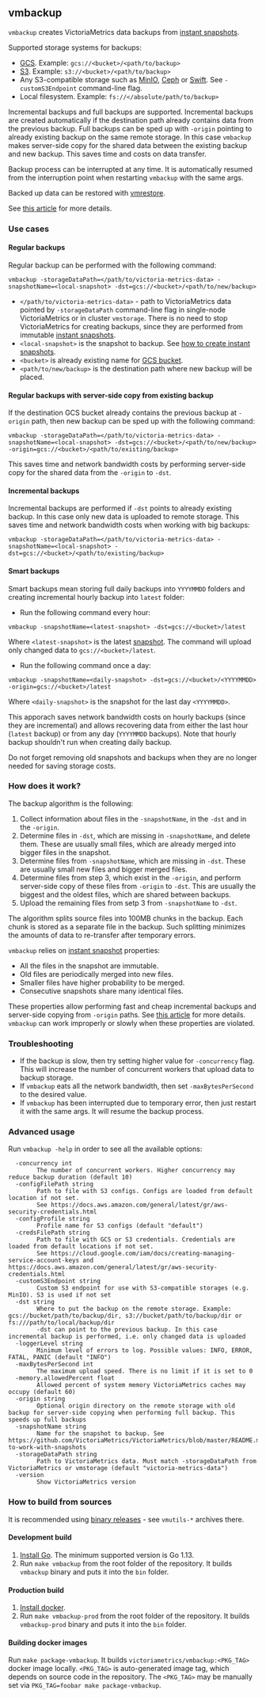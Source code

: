 ## vmbackup

`vmbackup` creates VictoriaMetrics data backups from [instant snapshots](https://github.com/VictoriaMetrics/VictoriaMetrics/blob/master/README.md#how-to-work-with-snapshots).

Supported storage systems for backups:

* [GCS](https://cloud.google.com/storage/). Example: `gcs://<bucket>/<path/to/backup>`
* [S3](https://aws.amazon.com/s3/). Example: `s3://<bucket>/<path/to/backup>`
* Any S3-compatible storage such as [MinIO](https://github.com/minio/minio), [Ceph](https://docs.ceph.com/docs/mimic/radosgw/s3/) or [Swift](https://www.swiftstack.com/docs/admin/middleware/s3_middleware.html). See `-customS3Endpoint` command-line flag.
* Local filesystem. Example: `fs://</absolute/path/to/backup>`

Incremental backups and full backups are supported. Incremental backups are created automatically if the destination path already contains data from the previous backup.
Full backups can be sped up with `-origin` pointing to already existing backup on the same remote storage. In this case `vmbackup` makes server-side copy for the shared
data between the existing backup and new backup. This saves time and costs on data transfer.

Backup process can be interrupted at any time. It is automatically resumed from the interruption point when restarting `vmbackup` with the same args.

Backed up data can be restored with [vmrestore](https://github.com/VictoriaMetrics/VictoriaMetrics/blob/master/app/vmrestore/README.md).

See [this article](https://medium.com/@valyala/speeding-up-backups-for-big-time-series-databases-533c1a927883) for more details.


### Use cases

#### Regular backups

Regular backup can be performed with the following command:

```
vmbackup -storageDataPath=</path/to/victoria-metrics-data> -snapshotName=<local-snapshot> -dst=gcs://<bucket>/<path/to/new/backup>
```

* `</path/to/victoria-metrics-data>` - path to VictoriaMetrics data pointed by `-storageDataPath` command-line flag in single-node VictoriaMetrics or in cluster `vmstorage`.
  There is no need to stop VictoriaMetrics for creating backups, since they are performed from immutable [instant snapshots](https://github.com/VictoriaMetrics/VictoriaMetrics/blob/master/README.md#how-to-work-with-snapshots).
* `<local-snapshot>` is the snapshot to backup. See [how to create instant snapshots](https://github.com/VictoriaMetrics/VictoriaMetrics/blob/master/README.md#how-to-work-with-snapshots).
* `<bucket>` is already existing name for [GCS bucket](https://cloud.google.com/storage/docs/creating-buckets).
* `<path/to/new/backup>` is the destination path where new backup will be placed.


#### Regular backups with server-side copy from existing backup

If the destination GCS bucket already contains the previous backup at `-origin` path, then new backup can be sped up
with the following command:

```
vmbackup -storageDataPath=</path/to/victoria-metrics-data> -snapshotName=<local-snapshot> -dst=gcs://<bucket>/<path/to/new/backup> -origin=gcs://<bucket>/<path/to/existing/backup>
```

This saves time and network bandwidth costs by performing server-side copy for the shared data from the `-origin` to `-dst`.


#### Incremental backups

Incremental backups are performed if `-dst` points to already existing backup. In this case only new data is uploaded to remote storage.
This saves time and network bandwidth costs when working with big backups:

```
vmbackup -storageDataPath=</path/to/victoria-metrics-data> -snapshotName=<local-snapshot> -dst=gcs://<bucket>/<path/to/existing/backup>
```


#### Smart backups

Smart backups mean storing full daily backups into `YYYYMMDD` folders and creating incremental hourly backup into `latest` folder:

* Run the following command every hour:

```
vmbackup -snapshotName=<latest-snapshot> -dst=gcs://<bucket>/latest
```

Where `<latest-snapshot>` is the latest [snapshot](https://github.com/VictoriaMetrics/VictoriaMetrics/blob/master/README.md#how-to-work-with-snapshots).
The command will upload only changed data to `gcs://<bucket>/latest`.

* Run the following command once a day:

```
vmbackup -snapshotName=<daily-snapshot> -dst=gcs://<bucket>/<YYYYMMDD> -origin=gcs://<bucket>/latest
```

Where `<daily-snapshot>` is the snapshot for the last day `<YYYYMMDD>`.


This apporach saves network bandwidth costs on hourly backups (since they are incremental) and allows recovering data from either the last hour (`latest` backup)
or from any day (`YYYYMMDD` backups). Note that hourly backup shouldn't run when creating daily backup.

Do not forget removing old snapshots and backups when they are no longer needed for saving storage costs.


### How does it work?

The backup algorithm is the following:

1. Collect information about files in the `-snapshotName`, in the `-dst` and in the `-origin`.
2. Determine files in `-dst`, which are missing in `-snapshotName`, and delete them. These are usually small files, which are already merged into bigger files in the snapshot.
3. Determine files from `-snapshotName`, which are missing in `-dst`. These are usually small new files and bigger merged files.
4. Determine files from step 3, which exist in the `-origin`, and perform server-side copy of these files from `-origin` to `-dst`.
   This are usually the biggest and the oldest files, which are shared between backups.
5. Upload the remaining files from setp 3 from `-snapshotName` to `-dst`.

The algorithm splits source files into 100MB chunks in the backup. Each chunk is stored as a separate file in the backup.
Such splitting minimizes the amounts of data to re-transfer after temporary errors.

`vmbackup` relies on [instant snapshot](https://medium.com/@valyala/how-victoriametrics-makes-instant-snapshots-for-multi-terabyte-time-series-data-e1f3fb0e0282) properties:

- All the files in the snapshot are immutable.
- Old files are periodically merged into new files.
- Smaller files have higher probability to be merged.
- Consecutive snapshots share many identical files.

These properties allow performing fast and cheap incremental backups and server-side copying from `-origin` paths.
See [this article](https://medium.com/@valyala/speeding-up-backups-for-big-time-series-databases-533c1a927883) for more details.
`vmbackup` can work improperly or slowly when these properties are violated.


### Troubleshooting

* If the backup is slow, then try setting higher value for `-concurrency` flag. This will increase the number of concurrent workers that upload data to backup storage.
* If `vmbackup` eats all the network bandwidth, then set `-maxBytesPerSecond` to the desired value.
* If `vmbackup` has been interrupted due to temporary error, then just restart it with the same args. It will resume the backup process.


### Advanced usage

Run `vmbackup -help` in order to see all the available options:

```
  -concurrency int
    	The number of concurrent workers. Higher concurrency may reduce backup duration (default 10)
  -configFilePath string
    	Path to file with S3 configs. Configs are loaded from default location if not set.
    	See https://docs.aws.amazon.com/general/latest/gr/aws-security-credentials.html
  -configProfile string
    	Profile name for S3 configs (default "default")
  -credsFilePath string
    	Path to file with GCS or S3 credentials. Credentials are loaded from default locations if not set.
    	See https://cloud.google.com/iam/docs/creating-managing-service-account-keys and https://docs.aws.amazon.com/general/latest/gr/aws-security-credentials.html
  -customS3Endpoint string
    	Custom S3 endpoint for use with S3-compatible storages (e.g. MinIO). S3 is used if not set
  -dst string
    	Where to put the backup on the remote storage. Example: gcs://bucket/path/to/backup/dir, s3://bucket/path/to/backup/dir or fs:///path/to/local/backup/dir
    	-dst can point to the previous backup. In this case incremental backup is performed, i.e. only changed data is uploaded
  -loggerLevel string
    	Minimum level of errors to log. Possible values: INFO, ERROR, FATAL, PANIC (default "INFO")
  -maxBytesPerSecond int
    	The maximum upload speed. There is no limit if it is set to 0
  -memory.allowedPercent float
    	Allowed percent of system memory VictoriaMetrics caches may occupy (default 60)
  -origin string
    	Optional origin directory on the remote storage with old backup for server-side copying when performing full backup. This speeds up full backups
  -snapshotName string
    	Name for the snapshot to backup. See https://github.com/VictoriaMetrics/VictoriaMetrics/blob/master/README.md#how-to-work-with-snapshots
  -storageDataPath string
    	Path to VictoriaMetrics data. Must match -storageDataPath from VictoriaMetrics or vmstorage (default "victoria-metrics-data")
  -version
    	Show VictoriaMetrics version
```


### How to build from sources

It is recommended using [binary releases](https://github.com/VictoriaMetrics/VictoriaMetrics/releases) - see `vmutils-*` archives there.


#### Development build

1. [Install Go](https://golang.org/doc/install). The minimum supported version is Go 1.13.
2. Run `make vmbackup` from the root folder of the repository.
   It builds `vmbackup` binary and puts it into the `bin` folder.

#### Production build

1. [Install docker](https://docs.docker.com/install/).
2. Run `make vmbackup-prod` from the root folder of the repository.
   It builds `vmbackup-prod` binary and puts it into the `bin` folder.

#### Building docker images

Run `make package-vmbackup`. It builds `victoriametrics/vmbackup:<PKG_TAG>` docker image locally.
`<PKG_TAG>` is auto-generated image tag, which depends on source code in the repository.
The `<PKG_TAG>` may be manually set via `PKG_TAG=foobar make package-vmbackup`.
